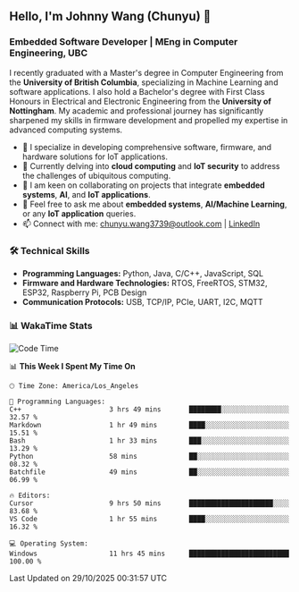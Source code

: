 ## Hello, I'm Johnny Wang (Chunyu) 👋

### Embedded Software Developer | MEng in Computer Engineering, UBC

I recently graduated with a Master's degree in Computer Engineering from the **University of British Columbia**, specializing in Machine Learning and software applications. I also hold a Bachelor's degree with First Class Honours in Electrical and Electronic Engineering from the **University of Nottingham**. My academic and professional journey has significantly sharpened my skills in firmware development and propelled my expertise in advanced computing systems.

- 🔭 I specialize in developing comprehensive software, firmware, and hardware solutions for IoT applications.
- 🌱 Currently delving into **cloud computing** and **IoT security** to address the challenges of ubiquitous computing.
- 🤝 I am keen on collaborating on projects that integrate **embedded systems**, **AI**, and **IoT applications**.
- 💬 Feel free to ask me about **embedded systems**, **AI/Machine Learning**, or any **IoT application** queries.
- 📫 Connect with me: [chunyu.wang3739@outlook.com](mailto:chunyu.wang3739@outlook.com) | [LinkedIn](https://www.linkedin.com/in/shycw1/)


### 🛠️ Technical Skills
- **Programming Languages:** Python, Java, C/C++, JavaScript, SQL
- **Firmware and Hardware Technologies:** RTOS, FreeRTOS, STM32, ESP32, Raspberry Pi, PCB Design
- **Communication Protocols:** USB, TCP/IP, PCIe, UART, I2C, MQTT

### 📊 WakaTime Stats
<!--START_SECTION:waka-->
![Code Time](http://img.shields.io/badge/Code%20Time-176%20hrs%201%20min-blue)

📊 **This Week I Spent My Time On** 

```text
🕑︎ Time Zone: America/Los_Angeles

💬 Programming Languages: 
C++                      3 hrs 49 mins       ████████░░░░░░░░░░░░░░░░░   32.57 % 
Markdown                 1 hr 49 mins        ████░░░░░░░░░░░░░░░░░░░░░   15.51 % 
Bash                     1 hr 33 mins        ███░░░░░░░░░░░░░░░░░░░░░░   13.29 % 
Python                   58 mins             ██░░░░░░░░░░░░░░░░░░░░░░░   08.32 % 
Batchfile                49 mins             ██░░░░░░░░░░░░░░░░░░░░░░░   06.99 % 

🔥 Editors: 
Cursor                   9 hrs 50 mins       █████████████████████░░░░   83.68 % 
VS Code                  1 hr 55 mins        ████░░░░░░░░░░░░░░░░░░░░░   16.32 % 

💻 Operating System: 
Windows                  11 hrs 45 mins      █████████████████████████   100.00 % 
```


 Last Updated on 29/10/2025 00:31:57 UTC
<!--END_SECTION:waka-->
